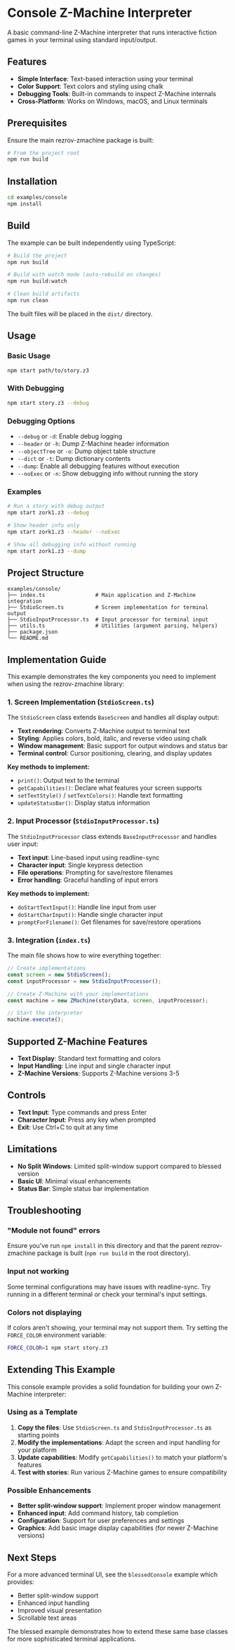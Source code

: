 # Console Z-Machine Interpreter

A basic command-line Z-Machine interpreter that runs interactive fiction games in your terminal using standard input/output.

## Features

- **Simple Interface**: Text-based interaction using your terminal
- **Color Support**: Text colors and styling using chalk
- **Debugging Tools**: Built-in commands to inspect Z-Machine internals
- **Cross-Platform**: Works on Windows, macOS, and Linux terminals

## Prerequisites

Ensure the main rezrov-zmachine package is built:

```bash
# From the project root
npm run build
```

## Installation

```bash
cd examples/console
npm install
```

## Build

The example can be built independently using TypeScript:

```bash
# Build the project
npm run build

# Build with watch mode (auto-rebuild on changes)
npm run build:watch

# Clean build artifacts
npm run clean
```

The built files will be placed in the `dist/` directory.

## Usage

### Basic Usage

```bash
npm start path/to/story.z3
```

### With Debugging

```bash
npm start story.z3 --debug
```

### Debugging Options

- `--debug` or `-d`: Enable debug logging
- `--header` or `-h`: Dump Z-Machine header information
- `--objectTree` or `-o`: Dump object table structure
- `--dict` or `-t`: Dump dictionary contents
- `--dump`: Enable all debugging features without execution
- `--noExec` or `-n`: Show debugging info without running the story

### Examples

```bash
# Run a story with debug output
npm start zork1.z3 --debug

# Show header info only
npm start zork1.z3 --header --noExec

# Show all debugging info without running
npm start zork1.z3 --dump
```

## Project Structure

```text
examples/console/
├── index.ts                # Main application and Z-Machine integration
├── StdioScreen.ts          # Screen implementation for terminal output
├── StdioInputProcessor.ts  # Input processor for terminal input
├── utils.ts                # Utilities (argument parsing, helpers)
├── package.json
└── README.md
```

## Implementation Guide

This example demonstrates the key components you need to implement when using the rezrov-zmachine library:

### 1. Screen Implementation (`StdioScreen.ts`)

The `StdioScreen` class extends `BaseScreen` and handles all display output:

- **Text rendering**: Converts Z-Machine output to terminal text
- **Styling**: Applies colors, bold, italic, and reverse video using chalk
- **Window management**: Basic support for output windows and status bar
- **Terminal control**: Cursor positioning, clearing, and display updates

**Key methods to implement:**

- `print()`: Output text to the terminal
- `getCapabilities()`: Declare what features your screen supports
- `setTextStyle()` / `setTextColors()`: Handle text formatting
- `updateStatusBar()`: Display status information

### 2. Input Processor (`StdioInputProcessor.ts`)

The `StdioInputProcessor` class extends `BaseInputProcessor` and handles user input:

- **Text input**: Line-based input using readline-sync
- **Character input**: Single keypress detection
- **File operations**: Prompting for save/restore filenames
- **Error handling**: Graceful handling of input errors

**Key methods to implement:**

- `doStartTextInput()`: Handle line input from user
- `doStartCharInput()`: Handle single character input
- `promptForFilename()`: Get filenames for save/restore operations

### 3. Integration (`index.ts`)

The main file shows how to wire everything together:

```typescript
// Create implementations
const screen = new StdioScreen();
const inputProcessor = new StdioInputProcessor();

// Create Z-Machine with your implementations
const machine = new ZMachine(storyData, screen, inputProcessor);

// Start the interpreter
machine.execute();
```

## Supported Z-Machine Features

- **Text Display**: Standard text formatting and colors
- **Input Handling**: Line input and single character input
- **Z-Machine Versions**: Supports Z-Machine versions 3-5

## Controls

- **Text Input**: Type commands and press Enter
- **Character Input**: Press any key when prompted
- **Exit**: Use Ctrl+C to quit at any time

## Limitations

- **No Split Windows**: Limited split-window support compared to blessed version
- **Basic UI**: Minimal visual enhancements
- **Status Bar**: Simple status bar implementation

## Troubleshooting

### "Module not found" errors

Ensure you've run `npm install` in this directory and that the parent rezrov-zmachine package is built (`npm run build` in the root directory).

### Input not working

Some terminal configurations may have issues with readline-sync. Try running in a different terminal or check your terminal's input settings.

### Colors not displaying

If colors aren't showing, your terminal may not support them. Try setting the `FORCE_COLOR` environment variable:

```bash
FORCE_COLOR=1 npm start story.z3
```

## Extending This Example

This console example provides a solid foundation for building your own Z-Machine interpreter:

### Using as a Template

1. **Copy the files**: Use `StdioScreen.ts` and `StdioInputProcessor.ts` as starting points
2. **Modify the implementations**: Adapt the screen and input handling for your platform
3. **Update capabilities**: Modify `getCapabilities()` to match your platform's features
4. **Test with stories**: Run various Z-Machine games to ensure compatibility

### Possible Enhancements

- **Better split-window support**: Implement proper window management
- **Enhanced input**: Add command history, tab completion
- **Configuration**: Support for user preferences and settings
- **Graphics**: Add basic image display capabilities (for newer Z-Machine versions)

## Next Steps

For a more advanced terminal UI, see the `blessedConsole` example which provides:

- Better split-window support
- Enhanced input handling
- Improved visual presentation
- Scrollable text areas

The blessed example demonstrates how to extend these same base classes for more sophisticated terminal applications.
